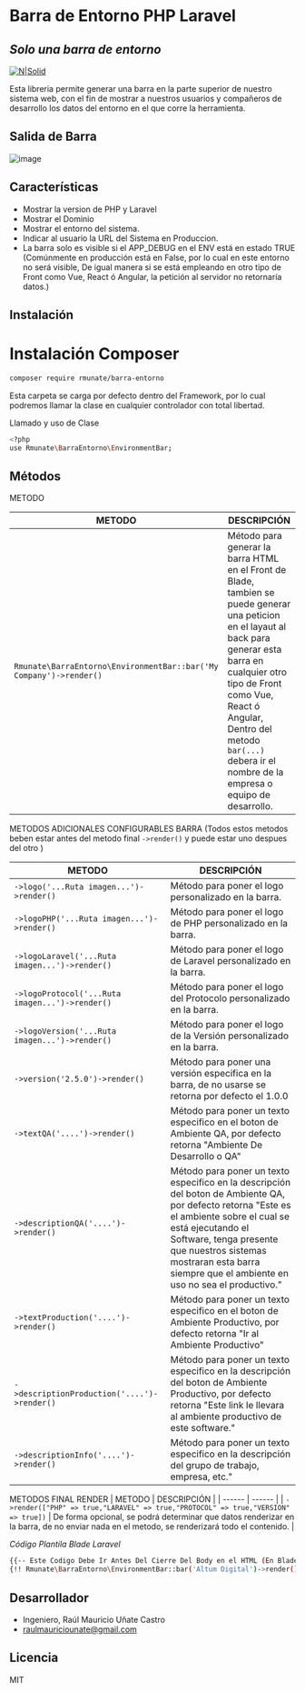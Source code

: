 # Barra de Entorno PHP Laravel
## _Solo una barra de entorno_

[![N|Solid](https://i.ibb.co/ZLzQTpm/Firma-Git-Hub.png)](#)

Esta libreria permite generar una barra en la parte superior de nuestro sistema web, con el fin de mostrar a nuestros usuarios y compañeros de desarrollo los datos del entorno en el que corre la herramienta.

## Salida de Barra
![image](https://user-images.githubusercontent.com/91748598/189487420-4d4b8e81-1275-4421-af4c-77c0e5ee1ccc.png)

## Características

-	Mostrar la version de PHP y Laravel
-	Mostrar el Dominio
-	Mostrar el entorno del sistema.
-	Indicar al usuario la URL del Sistema en Produccion.
-	La barra solo es visible si el APP_DEBUG en el ENV está en estado TRUE (Comúnmente en producción está en False, por lo cual en este entorno no será visible, De igual manera si se está empleando en otro tipo de Front como Vue, React ó Angular, la petición al servidor no retornaría datos.)

## Instalación
# Instalación Composer

```sh
composer require rmunate/barra-entorno
```

Esta carpeta se carga por defecto dentro del Framework, por lo cual podremos llamar la clase en cualquier controlador con total libertad.

Llamado y uso de Clase

```sh
<?php
use Rmunate\BarraEntorno\EnvironmentBar;
```

## Métodos

METODO

| METODO | DESCRIPCIÓN |
| ------ | ------ |
| `Rmunate\BarraEntorno\EnvironmentBar::bar('My Company')->render()` | Método para generar la barra HTML en el Front de Blade, tambien se puede generar una peticion en el layaut al back para generar esta barra en cualquier otro tipo de Front como Vue, React ó Angular, Dentro del metodo `bar(...)` debera ir el nombre de la empresa o equipo de desarrollo. |

METODOS ADICIONALES CONFIGURABLES BARRA
(Todos estos metodos beben estar antes del metodo final `->render()` y puede estar uno despues del otro  )

| METODO | DESCRIPCIÓN |
| ------ | ------ |
| `->logo('...Ruta imagen...')->render()` | Método para poner el logo personalizado en la barra. |
| `->logoPHP('...Ruta imagen...')->render()` | Método para poner el logo de PHP personalizado en la barra. |
| `->logoLaravel('...Ruta imagen...')->render()` | Método para poner el logo de Laravel personalizado en la barra. |
| `->logoProtocol('...Ruta imagen...')->render()` | Método para poner el logo del Protocolo personalizado en la barra. |
| `->logoVersion('...Ruta imagen...')->render()` | Método para poner el logo de la Versión personalizado en la barra. |
| `->version('2.5.0')->render()` | Método para poner una versión especifica en la barra, de no usarse se retorna por defecto el 1.0.0 |
| `->textQA('....')->render()` | Método para poner un texto especifico en el boton de Ambiente QA, por defecto retorna "Ambiente De Desarrollo o QA" |
| `->descriptionQA('....')->render()` | Método para poner un texto especifico en la descripción del boton de Ambiente QA, por defecto retorna "Este es el ambiente sobre el cual se está ejecutando el Software, tenga presente que nuestros sistemas mostraran esta barra siempre que el ambiente en uso no sea el productivo." |
| `->textProduction('....')->render()` | Método para poner un texto especifico en el boton de Ambiente Productivo, por defecto retorna "Ir al Ambiente Productivo" |
| `->descriptionProduction('....')->render()` | Método para poner un texto especifico en la descripción del boton de Ambiente Productivo, por defecto retorna "Este link le llevara al ambiente productivo de este software." |
| `->descriptionInfo('....')->render()` | Método para poner un texto especifico en la descripción del grupo de trabajo, empresa, etc." |

METODOS FINAL RENDER
| METODO | DESCRIPCIÓN |
| ------ | ------ |
| `->render(["PHP" => true,"LARAVEL" => true,"PROTOCOL" => true,"VERSION" => true])` | De forma opcional, se podrá determinar que datos renderizar en la barra, de no enviar nada en el metodo, se renderizará todo el contenido. |


_Código Plantila Blade Laravel_

```sh
{{-- Este Codigo Debe Ir Antes Del Cierre Del Body en el HTML (En Blade En El Layout) --}}
{!! Rmunate\BarraEntorno\EnvironmentBar::bar('Altum Digital')->render() !!}
```

## Desarrollador
- Ingeniero, Raúl Mauricio Uñate Castro
- raulmauriciounate@gmail.com

## Licencia
MIT
